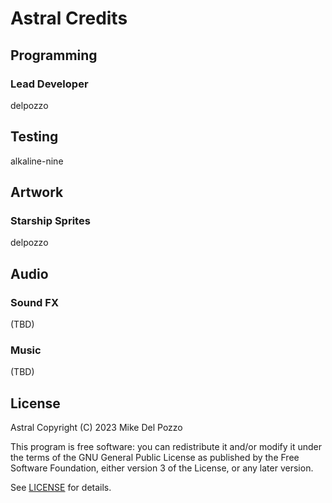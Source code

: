 # Astral Credits

## Programming

### Lead Developer

delpozzo

## Testing

alkaline-nine

## Artwork

### Starship Sprites

delpozzo

## Audio

### Sound FX

(TBD)

### Music

(TBD)

## License

Astral Copyright (C) 2023 Mike Del Pozzo

This program is free software: you can redistribute it and/or modify it under the terms of the GNU General Public License as published by the Free Software Foundation, either version 3 of the License, or any later version.

See [LICENSE](LICENSE) for details.
